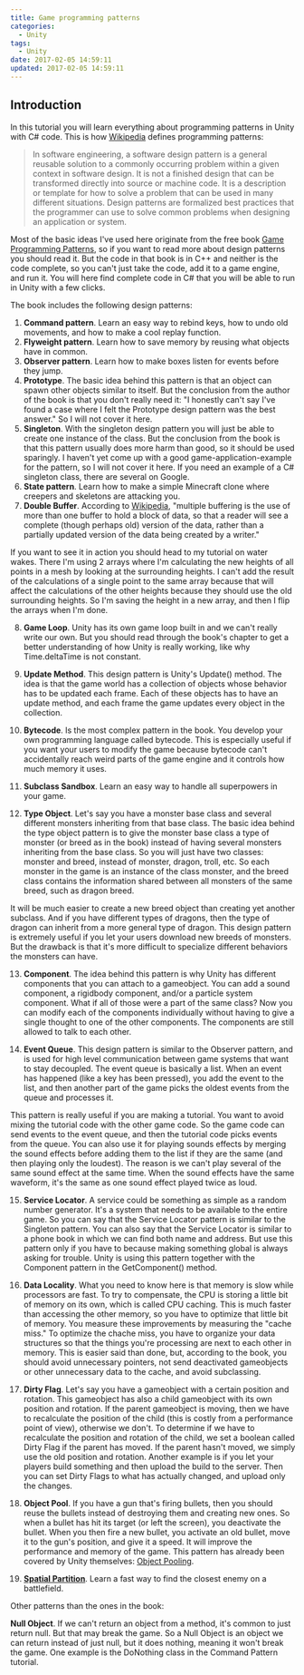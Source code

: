 ```yaml
---
title: Game programming patterns
categories: 
  - Unity
tags:
  - Unity
date: 2017-02-05 14:59:11
updated: 2017-02-05 14:59:11
---
```



## Introduction
In this tutorial you will learn everything about programming patterns in Unity with C# code. This is how [Wikipedia](https://en.wikipedia.org/wiki/Software_design_pattern) defines programming patterns:

> In software engineering, a software design pattern is a general reusable solution to a commonly occurring problem within a given context in software design. It is not a finished design that can be transformed directly into source or machine code. It is a description or template for how to solve a problem that can be used in many different situations. Design patterns are formalized best practices that the programmer can use to solve common problems when designing an application or system.

<!--more-->

Most of the basic ideas I've used here originate from the free book [Game Programming Patterns](http://gameprogrammingpatterns.com/), so if you want to read more about design patterns you should read it. But the code in that book is in C++ and neither is the code complete, so you can't just take the code, add it to a game engine, and run it. You will here find complete code in C# that you will be able to run in Unity with a few clicks.

The book includes the following design patterns:

1. **Command pattern**. Learn an easy way to rebind keys, how to undo old movements, and how to make a cool replay function.
2. **Flyweight pattern**. Learn how to save memory by reusing what objects have in common.
3. **Observer pattern**. Learn how to make boxes listen for events before they jump.
4. **Prototype**. The basic idea behind this pattern is that an object can spawn other objects similar to itself. But the conclusion from the author of the book is that you don't really need it: "I honestly can't say I've found a case where I felt the Prototype design pattern was the best answer." So I will not cover it here.
5. **Singleton**. With the singleton design pattern you will just be able to create one instance of the class. But the conclusion from the book is that this pattern usually does more harm than good, so it should be used sparingly. I haven't yet come up with a good game-application-example for the pattern, so I will not cover it here. If you need an example of a C# singleton class, there are several on Google.
6. **State pattern**. Learn how to make a simple Minecraft clone where creepers and skeletons are attacking you.
7. **Double Buffer**. According to [Wikipedia](https://en.wikipedia.org/wiki/Multiple_buffering), "multiple buffering is the use of more than one buffer to hold a block of data, so that a reader will see a complete (though perhaps old) version of the data, rather than a partially updated version of the data being created by a writer."

If you want to see it in action you should head to my tutorial on water wakes. There I'm using 2 arrays where I'm calculating the new heights of all points in a mesh by looking at the surrounding heights. I can't add the result of the calculations of a single point to the same array because that will affect the calculations of the other heights because they should use the old surrounding heights. So I'm saving the height in a new array, and then I flip the arrays when I'm done.

8. **Game Loop**. Unity has its own game loop built in and we can't really write our own. But you should read through the book's chapter to get a better understanding of how Unity is really working, like why Time.deltaTime is not constant.

9. **Update Method**. This design pattern is Unity's Update() method. The idea is that the game world has a collection of objects whose behavior has to be updated each frame. Each of these objects has to have an update method, and each frame the game updates every object in the collection.

10. **Bytecode**. Is the most complex pattern in the book. You develop your own programming language called bytecode. This is especially useful if you want your users to modify the game because bytecode can't accidentally reach weird parts of the game engine and it controls how much memory it uses.

11. **Subclass Sandbox**. Learn an easy way to handle all superpowers in your game.

12. **Type Object**. Let's say you have a monster base class and several different monsters inheriting from that base class. The basic idea behind the type object pattern is to give the monster base class a type of monster (or breed as in the book) instead of having several monsters inheriting from the base class. So you will just have two classes: monster and breed, instead of monster, dragon, troll, etc. So each monster in the game is an instance of the class monster, and the breed class contains the information shared between all monsters of the same breed, such as dragon breed.

It will be much easier to create a new breed object than creating yet another subclass. And if you have different types of dragons, then the type of dragon can inherit from a more general type of dragon. This design pattern is extremely useful if you let your users download new breeds of monsters. But the drawback is that it's more difficult to specialize different behaviors the monsters can have.

13. **Component**. The idea behind this pattern is why Unity has different components that you can attach to a gameobject. You can add a sound component, a rigidbody component, and/or a particle system component. What if all of those were a part of the same class? Now you can modify each of the components individually without having to give a single thought to one of the other components. The components are still allowed to talk to each other.

14. **Event Queue**. This design pattern is similar to the Observer pattern, and is used for high level communication between game systems that want to stay decoupled. The event queue is basically a list. When an event has happened (like a key has been pressed), you add the event to the list, and then another part of the game picks the oldest events from the queue and processes it.

This pattern is really useful if you are making a tutorial. You want to avoid mixing the tutorial code with the other game code. So the game code can send events to the event queue, and then the tutorial code picks events from the queue. You can also use it for playing sounds effects by merging the sound effects before adding them to the list if they are the same (and then playing only the loudest). The reason is we can't play several of the same sound effect at the same time. When the sound effects have the same waveform, it's the same as one sound effect played twice as loud.

15. **Service Locator**. A service could be something as simple as a random number generator. It's a system that needs to be available to the entire game. So you can say that the Service Locator pattern is similar to the Singleton pattern. You can also say that the Service Locator is similar to a phone book in which we can find both name and address. But use this pattern only if you have to because making something global is always asking for trouble. Unity is using this pattern together with the Component pattern in the GetComponent() method.

16. **Data Locality**. What you need to know here is that memory is slow while processors are fast. To try to compensate, the CPU is storing a little bit of memory on its own, which is called CPU caching. This is much faster than accessing the other memory, so you have to optimize that little bit of memory. You measure these improvements by measuring the "cache miss." To optimize the chache miss, you have to organize your data structures so that the things you're processing are next to each other in memory. This is easier said than done, but, according to the book, you should avoid unnecessary pointers, not send deactivated gameobjects or other unnecessary data to the cache, and avoid subclassing.

17. **Dirty Flag**. Let's say you have a gameobject with a certain position and rotation. This gameobject has also a child gameobject with its own position and rotation. If the parent gameobject is moving, then we have to recalculate the position of the child (this is costly from a performance point of view), otherwise we don't. To determine if we have to recalculate the position and rotation of the child, we set a boolean called Dirty Flag if the parent has moved. If the parent hasn't moved, we simply use the old position and rotation. Another example is if you let your players build something and then upload the build to the server. Then you can set Dirty Flags to what has actually changed, and upload only the changes.

18. **Object Pool**. If you have a gun that's firing bullets, then you should reuse the bullets instead of destroying them and creating new ones. So when a bullet has hit its target (or left the screen), you deactivate the bullet. When you then fire a new bullet, you activate an old bullet, move it to the gun's position, and give it a speed. It will improve the performance and memory of the game. This pattern has already been covered by Unity themselves: [Object Pooling](https://unity3d.com/learn/tutorials/modules/beginner/live-training-archive/object-pooling).

19. **[Spatial Partition]()**. Learn a fast way to find the closest enemy on a battlefield.


Other patterns than the ones in the book:

**Null Object**. If we can't return an object from a method, it's common to just return null. But that may break the game. So a Null Object is an object we can return instead of just null, but it does nothing, meaning it won't break the game. One example is the DoNothing class in the Command Pattern tutorial.